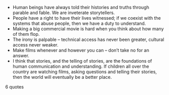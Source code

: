  - Human beings have always told their histories and truths through parable and fable. We are inveterate storytellers.
 - People have a right to have their lives witnessed; if we coexist with the systems that abuse people, then we have a duty to understand.
 - Making a big commercial movie is hard when you think about how many of them flop.
 - The irony is palpable – technical access has never been greater, cultural access never weaker.
 - Make films whenever and however you can – don’t take no for an answer.
 - I think that stories, and the telling of stories, are the foundations of human communication and understanding. If children all over the country are watching films, asking questions and telling their stories, then the world will eventually be a better place.

6 quotes